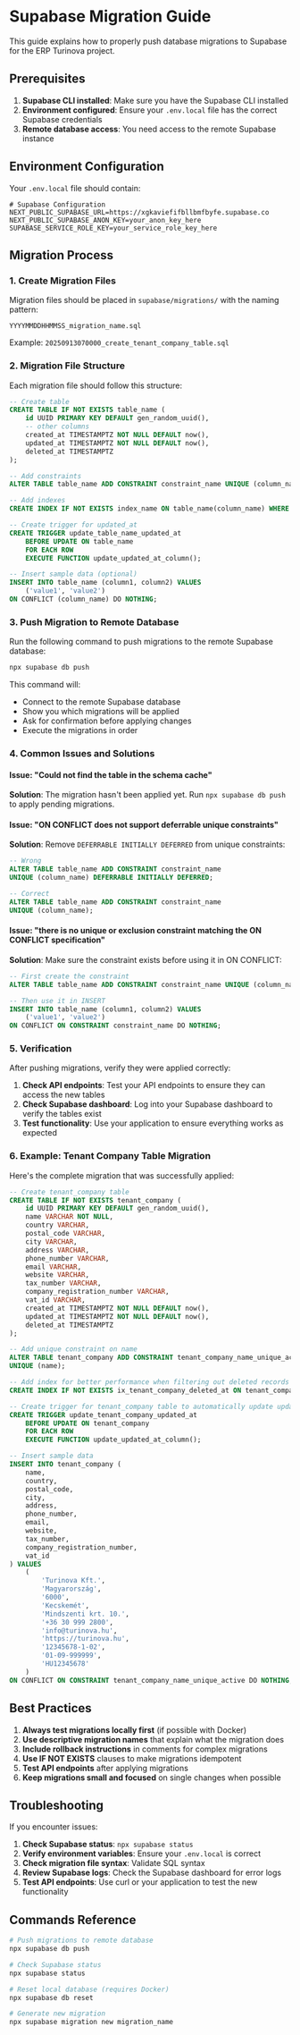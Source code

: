 # Supabase Migration Guide

This guide explains how to properly push database migrations to Supabase for the ERP Turinova project.

## Prerequisites

1. **Supabase CLI installed**: Make sure you have the Supabase CLI installed
2. **Environment configured**: Ensure your `.env.local` file has the correct Supabase credentials
3. **Remote database access**: You need access to the remote Supabase instance

## Environment Configuration

Your `.env.local` file should contain:

```env
# Supabase Configuration
NEXT_PUBLIC_SUPABASE_URL=https://xgkaviefifbllbmfbyfe.supabase.co
NEXT_PUBLIC_SUPABASE_ANON_KEY=your_anon_key_here
SUPABASE_SERVICE_ROLE_KEY=your_service_role_key_here
```

## Migration Process

### 1. Create Migration Files

Migration files should be placed in `supabase/migrations/` with the naming pattern:
```
YYYYMMDDHHMMSS_migration_name.sql
```

Example: `20250913070000_create_tenant_company_table.sql`

### 2. Migration File Structure

Each migration file should follow this structure:

```sql
-- Create table
CREATE TABLE IF NOT EXISTS table_name (
    id UUID PRIMARY KEY DEFAULT gen_random_uuid(),
    -- other columns
    created_at TIMESTAMPTZ NOT NULL DEFAULT now(),
    updated_at TIMESTAMPTZ NOT NULL DEFAULT now(),
    deleted_at TIMESTAMPTZ
);

-- Add constraints
ALTER TABLE table_name ADD CONSTRAINT constraint_name UNIQUE (column_name);

-- Add indexes
CREATE INDEX IF NOT EXISTS index_name ON table_name(column_name) WHERE deleted_at IS NULL;

-- Create trigger for updated_at
CREATE TRIGGER update_table_name_updated_at
    BEFORE UPDATE ON table_name
    FOR EACH ROW
    EXECUTE FUNCTION update_updated_at_column();

-- Insert sample data (optional)
INSERT INTO table_name (column1, column2) VALUES 
    ('value1', 'value2')
ON CONFLICT (column_name) DO NOTHING;
```

### 3. Push Migration to Remote Database

Run the following command to push migrations to the remote Supabase database:

```bash
npx supabase db push
```

This command will:
- Connect to the remote Supabase database
- Show you which migrations will be applied
- Ask for confirmation before applying changes
- Execute the migrations in order

### 4. Common Issues and Solutions

#### Issue: "Could not find the table in the schema cache"
**Solution**: The migration hasn't been applied yet. Run `npx supabase db push` to apply pending migrations.

#### Issue: "ON CONFLICT does not support deferrable unique constraints"
**Solution**: Remove `DEFERRABLE INITIALLY DEFERRED` from unique constraints:

```sql
-- Wrong
ALTER TABLE table_name ADD CONSTRAINT constraint_name 
UNIQUE (column_name) DEFERRABLE INITIALLY DEFERRED;

-- Correct
ALTER TABLE table_name ADD CONSTRAINT constraint_name 
UNIQUE (column_name);
```

#### Issue: "there is no unique or exclusion constraint matching the ON CONFLICT specification"
**Solution**: Make sure the constraint exists before using it in ON CONFLICT:

```sql
-- First create the constraint
ALTER TABLE table_name ADD CONSTRAINT constraint_name UNIQUE (column_name);

-- Then use it in INSERT
INSERT INTO table_name (column1, column2) VALUES 
    ('value1', 'value2')
ON CONFLICT ON CONSTRAINT constraint_name DO NOTHING;
```

### 5. Verification

After pushing migrations, verify they were applied correctly:

1. **Check API endpoints**: Test your API endpoints to ensure they can access the new tables
2. **Check Supabase dashboard**: Log into your Supabase dashboard to verify the tables exist
3. **Test functionality**: Use your application to ensure everything works as expected

### 6. Example: Tenant Company Table Migration

Here's the complete migration that was successfully applied:

```sql
-- Create tenant_company table
CREATE TABLE IF NOT EXISTS tenant_company (
    id UUID PRIMARY KEY DEFAULT gen_random_uuid(),
    name VARCHAR NOT NULL,
    country VARCHAR,
    postal_code VARCHAR,
    city VARCHAR,
    address VARCHAR,
    phone_number VARCHAR,
    email VARCHAR,
    website VARCHAR,
    tax_number VARCHAR,
    company_registration_number VARCHAR,
    vat_id VARCHAR,
    created_at TIMESTAMPTZ NOT NULL DEFAULT now(),
    updated_at TIMESTAMPTZ NOT NULL DEFAULT now(),
    deleted_at TIMESTAMPTZ
);

-- Add unique constraint on name
ALTER TABLE tenant_company ADD CONSTRAINT tenant_company_name_unique_active 
UNIQUE (name);

-- Add index for better performance when filtering out deleted records
CREATE INDEX IF NOT EXISTS ix_tenant_company_deleted_at ON tenant_company(deleted_at) WHERE deleted_at IS NULL;

-- Create trigger for tenant_company table to automatically update updated_at
CREATE TRIGGER update_tenant_company_updated_at
    BEFORE UPDATE ON tenant_company
    FOR EACH ROW
    EXECUTE FUNCTION update_updated_at_column();

-- Insert sample data
INSERT INTO tenant_company (
    name, 
    country, 
    postal_code, 
    city, 
    address, 
    phone_number, 
    email, 
    website, 
    tax_number, 
    company_registration_number, 
    vat_id
) VALUES 
    (
        'Turinova Kft.',
        'Magyarország',
        '6000',
        'Kecskemét',
        'Mindszenti krt. 10.',
        '+36 30 999 2800',
        'info@turinova.hu',
        'https://turinova.hu',
        '12345678-1-02',
        '01-09-999999',
        'HU12345678'
    )
ON CONFLICT ON CONSTRAINT tenant_company_name_unique_active DO NOTHING;
```

## Best Practices

1. **Always test migrations locally first** (if possible with Docker)
2. **Use descriptive migration names** that explain what the migration does
3. **Include rollback instructions** in comments for complex migrations
4. **Use IF NOT EXISTS** clauses to make migrations idempotent
5. **Test API endpoints** after applying migrations
6. **Keep migrations small and focused** on single changes when possible

## Troubleshooting

If you encounter issues:

1. **Check Supabase status**: `npx supabase status`
2. **Verify environment variables**: Ensure your `.env.local` is correct
3. **Check migration file syntax**: Validate SQL syntax
4. **Review Supabase logs**: Check the Supabase dashboard for error logs
5. **Test API endpoints**: Use curl or your application to test the new functionality

## Commands Reference

```bash
# Push migrations to remote database
npx supabase db push

# Check Supabase status
npx supabase status

# Reset local database (requires Docker)
npx supabase db reset

# Generate new migration
npx supabase migration new migration_name
```
